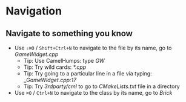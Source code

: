 # Navigation

## Navigate to something you know
* Use `⇧⌘O` / `Shift+Ctrl+N` to navigate to the file by its name, go to _GameWidget.cpp_
    * Tip: Use CamelHumps: type _GW_
    * Tip: Try wild cards: _*.cpp_
    * Tip: Try going to a particular line in a file via typing: __GameWidget.cpp:17_
    * Tip: Try _3rdparty/cml_ to go to _CMakeLists.txt_ file in a directory
* Use `⌘O` / `Ctrl+N` to navigate to the class by its name, go to _Brick_